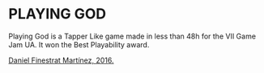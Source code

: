 # PLAYING GOD
Playing God is a Tapper Like game made in less than 48h for the VII Game Jam UA. It won the Best Playability award.

 [Daniel Finestrat Martínez, 2016.](http://danielfinestrat.com)
